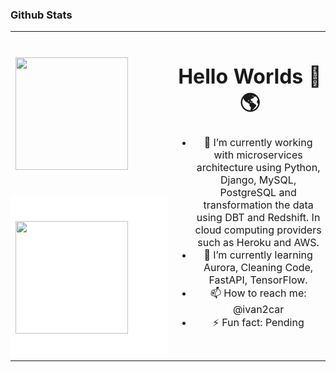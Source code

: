 
<!--
**icardenas/icardenas** is a ✨ _special_ ✨ repository because its `README.md` (this file) appears on your GitHub profile.

Here are some ideas to get you started:

- 🔭 I’m currently working on ...
- 🌱 I’m currently learning ...
- 👯 I’m looking to collaborate on ...
- 🤔 I’m looking for help with ...
- 💬 Ask me about ...
- 📫 How to reach me: ...
- 😄 Pronouns: ...
- ⚡ Fun fact: ...
-->


### Github Stats



<table style="border: 0px">
<tr style="border: 0">
<td width="50%" style="border: 0"><img height="180em" src="https://github-readme-stats.vercel.app/api?username=icardenas&show_icons=true&hide_border=true&&count_private=true&include_all_commits=true&layout=compact&hide_stars=false" /></td>
<td rowspan="2"><div style="width: 100%;
    	text-align: center;
    	padding: 5px;">
  <h1> Hello Worlds 👋🌎 </h1>
  
- 🔭 I’m currently working with microservices architecture using Python, Django, MySQL, PostgreSQL and transformation the data using DBT and Redshift. In cloud computing providers such as Heroku and AWS.
- 🌱 I’m currently learning Aurora, Cleaning Code, FastAPI, TensorFlow.
- 📫 How to reach me: @ivan2car
- ⚡ Fun fact: Pending
    <br /> <br />
 <div>
</td>
</tr>
<tr style="border: 0; background: white">
<td style="background: white"><img height="180em" src="https://github-readme-stats.vercel.app/api/top-langs/?username=icardenas&layout=compact" />
</td>
</tr>
</table>

